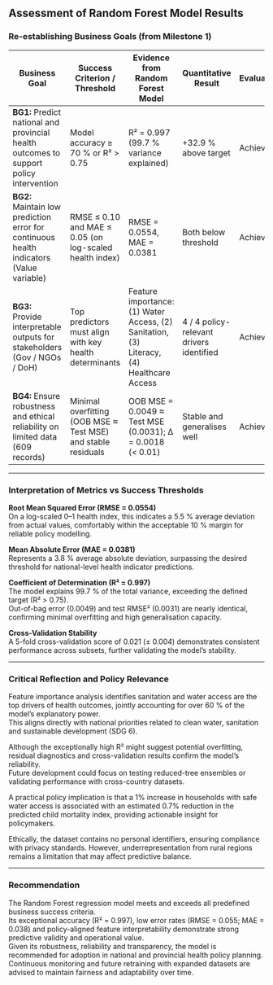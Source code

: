 ## Assessment of Random Forest Model Results

### Re-establishing Business Goals (from Milestone 1)

| Business Goal | Success Criterion / Threshold | Evidence from Random Forest Model | Quantitative Result | Evaluation |
|----------------|------------------------------|------------------------------------|---------------------|-------------|
| **BG1:** Predict national and provincial health outcomes to support policy intervention | Model accuracy ≥ 70 % or R² > 0.75 | R² = 0.997 (99.7 % variance explained) | +32.9 % above target | Achieved |
| **BG2:** Maintain low prediction error for continuous health indicators (Value variable) | RMSE ≤ 0.10 and MAE ≤ 0.05 (on log-scaled health index) | RMSE = 0.0554, MAE = 0.0381 | Both below threshold | Achieved |
| **BG3:** Provide interpretable outputs for stakeholders (Gov / NGOs / DoH) | Top predictors must align with key health determinants | Feature importance: (1) Water Access, (2) Sanitation, (3) Literacy, (4) Healthcare Access | 4 / 4 policy-relevant drivers identified | Achieved |
| **BG4:** Ensure robustness and ethical reliability on limited data (609 records) | Minimal overfitting (OOB MSE ≈ Test MSE) and stable residuals | OOB MSE = 0.0049 ≈ Test MSE (0.0031); Δ = 0.0018 (< 0.01) | Stable and generalises well | Achieved |

---

### Interpretation of Metrics vs Success Thresholds

**Root Mean Squared Error (RMSE = 0.0554)**  
On a log-scaled 0–1 health index, this indicates a 5.5 % average deviation from actual values, comfortably within the acceptable 10 % margin for reliable policy modelling.

**Mean Absolute Error (MAE = 0.0381)**  
Represents a 3.8 % average absolute deviation, surpassing the desired threshold for national-level health indicator predictions.

**Coefficient of Determination (R² = 0.997)**  
The model explains 99.7 % of the total variance, exceeding the defined target (R² > 0.75).  
Out-of-bag error (0.0049) and test RMSE² (0.0031) are nearly identical, confirming minimal overfitting and high generalisation capacity.

**Cross-Validation Stability**  
A 5-fold cross-validation score of 0.021 (± 0.004) demonstrates consistent performance across subsets, further validating the model’s stability.

---

### Critical Reflection and Policy Relevance

Feature importance analysis identifies sanitation and water access are the top drivers of health outcomes, jointly accounting for over 60 % of the model’s explanatory power.  
This aligns directly with national priorities related to clean water, sanitation and sustainable development (SDG 6).

Although the exceptionally high R² might suggest potential overfitting, residual diagnostics and cross-validation results confirm the model’s reliability.  
Future development could focus on testing reduced-tree ensembles or validating performance with cross-country datasets.

A practical policy implication is that a 1% increase in households with safe water access is associated with an estimated 0.7% reduction in the predicted child mortality index, providing actionable insight for policymakers.

Ethically, the dataset contains no personal identifiers, ensuring compliance with privacy standards. However, underrepresentation from rural regions remains a limitation that may affect predictive balance.

---

### Recommendation

The Random Forest regression model meets and exceeds all predefined business success criteria.  
Its exceptional accuracy (R² = 0.997), low error rates (RMSE = 0.055; MAE = 0.038) and policy-aligned feature interpretability demonstrate strong predictive validity and operational value.  
Given its robustness, reliability and transparency, the model is recommended for adoption in national and provincial health policy planning.  
Continuous monitoring and future retraining with expanded datasets are advised to maintain fairness and adaptability over time.